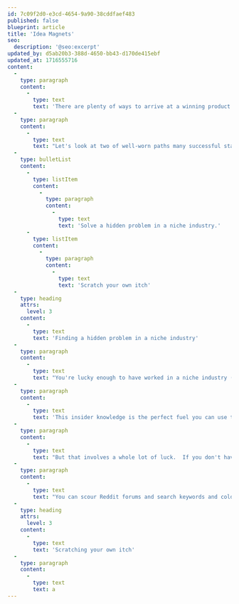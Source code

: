 ```yaml
---
id: 7c09f2d0-e3cd-4654-9a90-38cddfaef483
published: false
blueprint: article
title: 'Idea Magnets'
seo:
  description: '@seo:excerpt'
updated_by: d5ab20b3-388d-4650-bb43-d170de415ebf
updated_at: 1716555716
content:
  -
    type: paragraph
    content:
      -
        type: text
        text: 'There are plenty of ways to arrive at a winning product idea that can grow into a thriving business.'
  -
    type: paragraph
    content:
      -
        type: text
        text: "Let's look at two of well-worn paths many successful startups took:"
  -
    type: bulletList
    content:
      -
        type: listItem
        content:
          -
            type: paragraph
            content:
              -
                type: text
                text: 'Solve a hidden problem in a niche industry.'
      -
        type: listItem
        content:
          -
            type: paragraph
            content:
              -
                type: text
                text: 'Scratch your own itch'
  -
    type: heading
    attrs:
      level: 3
    content:
      -
        type: text
        text: 'Finding a hidden problem in a niche industry'
  -
    type: paragraph
    content:
      -
        type: text
        text: "You're lucky enough to have worked in a niche industry (or have a brother-in-law who does), which exposed you to highly specific and painful problems that are ripe for solving with software."
  -
    type: paragraph
    content:
      -
        type: text
        text: 'This insider knowledge is the perfect fuel you can use to solve this problem well and find inroads to landing your first customers.'
  -
    type: paragraph
    content:
      -
        type: text
        text: "But that involves a whole lot of luck.  If you don't have the inside track on a niche vertical, then you're left to hunt for one yourself."
  -
    type: paragraph
    content:
      -
        type: text
        text: "You can scour Reddit forums and search keywords and cold call small businesses.  But let's be honest:  These are shots in the dark with very little signal to noise."
  -
    type: heading
    attrs:
      level: 3
    content:
      -
        type: text
        text: 'Scratching your own itch'
  -
    type: paragraph
    content:
      -
        type: text
        text: a
---
```

